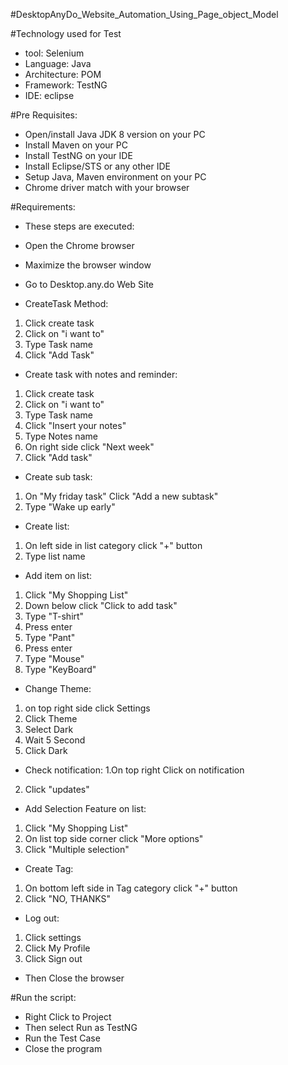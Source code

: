 #DesktopAnyDo_Website_Automation_Using_Page_object_Model

#Technology used for Test 
* tool: Selenium
* Language: Java
* Architecture: POM
* Framework: TestNG
* IDE: eclipse

#Pre Requisites:
* Open/install Java JDK 8 version on your PC
* Install Maven on your PC
* Install TestNG on your IDE
* Install Eclipse/STS or any other IDE
* Setup Java, Maven environment on your PC
* Chrome driver match with your browser

#Requirements:
* These steps are executed:

* Open the Chrome browser
* Maximize the browser window
* Go to Desktop.any.do Web Site

* CreateTask Method:
1. Click create task
2. Click on "i want to"
3. Type Task name
4. Click "Add Task"

* Create task with notes and reminder:
1. Click create task
2. Click on "i want to"
3. Type Task name
4. Click "Insert your notes"
5. Type Notes name
6. On right side click "Next week"
7. Click "Add task"

* Create sub task:
1. On "My friday task" Click "Add a new subtask"
2. Type "Wake up early"

* Create list:
1. On left side in list category click "+" button 
2. Type list name

* Add item on list:
1. Click "My Shopping List"
2. Down below click "Click to add task"
3. Type "T-shirt"
4. Press enter
5. Type "Pant"
6. Press enter
7. Type "Mouse"
8. Type "KeyBoard"

* Change Theme:
1. on top right side click Settings
2. Click Theme
3. Select Dark
5. Wait 5 Second
6. Click Dark

* Check notification:
1.On top right Click on notification
2. Click "updates"

* Add Selection Feature on list:
1. Click "My Shopping List"
2. On list top side corner click "More options"
3. Click "Multiple selection"

* Create Tag:
1. On bottom left side in Tag category click "+" button
2. Click "NO, THANKS"

* Log out:
1. Click settings
2. Click My Profile
3. Click Sign out

* Then Close the browser

#Run the script:
* Right Click to Project
* Then select Run as TestNG
* Run the Test Case
* Close the program
